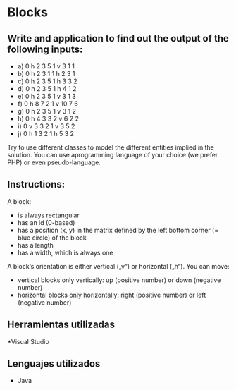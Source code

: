# Blocks
## Write and application to find out the output of the following inputs:
- a) 0 h 2 3 5 1 v 3 1 1
- b) 0 h 2 3 1 1 h 2 3 1
- c) 0 h 2 3 5 1 h 3 3 2
- d) 0 h 2 3 5 1 h 4 1 2
- e) 0 h 2 3 5 1 v 3 1 3
- f) 0 h 8 7 2 1 v 10 7 6
- g) 0 h 2 3 5 1 v 3 1 2
- h) 0 h 4 3 3 2 v 6 2 2
- i) 0 v 3 3 2 1 v 3 5 2
- j) 0 h 1 3 2 1 h 5 3 2

Try to use different classes to model the different entities implied in the solution. You can use aprogramming language of your choice (we prefer PHP) or even pseudo-language.
## Instructions:
A block:
- is always rectangular
- has an id (0-based)
- has a position (x, y) in the matrix defined by the left bottom corner (= blue circle) of the block
-  has a length
- has a width, which is always one

A block‘s orientation is either vertical („v“) or horizontal („h“). You can move:
- vertical blocks only vertically: up (positive number) or down (negative number)
- horizontal blocks only horizontally: right (positive number) or left (negative number)

## Herramientas utilizadas

*Visual Studio
## Lenguajes utilizados

* Java
